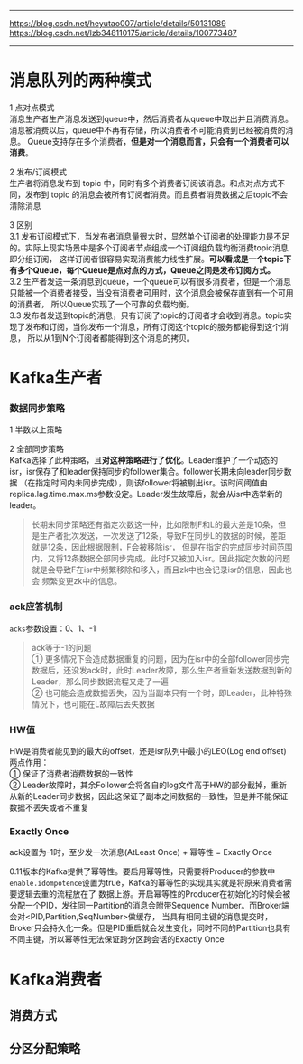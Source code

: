 ----------------------------------
https://blog.csdn.net/heyutao007/article/details/50131089
https://blog.csdn.net/lzb348110175/article/details/100773487

----------------------------------

# 消息队列的两种模式
1 点对点模式  
消息生产者生产消息发送到queue中，然后消费者从queue中取出并且消费消息。消息被消费以后，queue中不再有存储，所以消费者不可能消费到已经被消费的消息。
Queue支持存在多个消费者，**但是对一个消息而言，只会有一个消费者可以消费**。  

2 发布/订阅模式  
生产者将消息发布到 topic 中，同时有多个消费者订阅该消息。和点对点方式不同，发布到 topic 的消息会被所有订阅者消费。而且费者消费数据之后topic不会清除消息  

3 区别  
3.1 发布订阅模式下，当发布者消息量很大时，显然单个订阅者的处理能力是不足的。实际上现实场景中是多个订阅者节点组成一个订阅组负载均衡消费topic消息即分组订阅，
这样订阅者很容易实现消费能力线性扩展。**可以看成是一个topic下有多个Queue，每个Queue是点对点的方式，Queue之间是发布订阅方式。**  
3.2 生产者发送一条消息到queue，一个queue可以有很多消费者，但是一个消息只能被一个消费者接受，当没有消费者可用时，这个消息会被保存直到有一个可用的消费者，
所以Queue实现了一个可靠的负载均衡。  
3.3 发布者发送到topic的消息，只有订阅了topic的订阅者才会收到消息。topic实现了发布和订阅，当你发布一个消息，所有订阅这个topic的服务都能得到这个消息，
所以从1到N个订阅者都能得到这个消息的拷贝。

# Kafka生产者
### 数据同步策略
1 半数以上策略  

2 全部同步策略  
Kafka选择了此种策略，且**对这种策略进行了优化**。Leader维护了一个动态的isr，isr保存了和leader保持同步的follower集合。follower长期未向leader同步数据
（在指定时间内未同步完成），则该follower将被剔出isr。该时间阈值由replica.lag.time.max.ms参数设定。Leader发生故障后，就会从isr中选举新的leader。  
> 长期未同步策略还有指定次数这一种，比如限制F和L的最大差是10条，但是生产者批次发送，一次发送了12条，导致F在同步L的数据的时候，差距就是12条，因此根据限制，F会被移除isr，
> 但是在指定的完成同步时间范围内，又将12条数据全部同步完成。此时F又被加入isr。因此指定次数的问题就是会导致F在isr中频繁移除和移入，而且zk中也会记录isr的信息，因此也会
> 频繁变更zk中的信息。

### ack应答机制
```acks```参数设置：0、1、-1
> ack等于-1的问题  
> ① 更多情况下会造成数据重复的问题，因为在isr中的全部follower同步完数据后，还没发ack时，此时Leader故障，那么生产者重新发送数据到新的Leader，那么同步数据流程又走了一遍  
> ② 也可能会造成数据丢失，因为当副本只有一个时，即Leader，此种特殊情况下，也可能在L故障后丢失数据

### HW值
HW是消费者能见到的最大的offset，还是isr队列中最小的LEO(Log end offset)  
两点作用：  
① 保证了消费者消费数据的一致性  
② Leader故障时，其余Follower会将各自的log文件高于HW的部分截掉，重新从新的Leader同步数据，因此这保证了副本之间数据的一致性，但是并不能保证数据不丢失或者不重复  

### Exactly Once
ack设置为-1时，至少发一次消息(AtLeast Once) + 幂等性 = Exactly Once  

0.11版本的Kafka提供了幂等性。要启用幂等性，只需要将Producer的参数中```enable.idompotence```设置为true，Kafka的幂等性的实现其实就是将原来消费者需要逻辑去重的流程放在了
数据上游。开启幂等性的Producer在初始化的时候会被分配一个PID，发往同一Partition的消息会附带Sequence Number。而Broker端会对<PID,Partition,SeqNumber>做缓存，
当具有相同主键的消息提交时，Broker只会持久化一条。但是PID重启就会发生变化，同时不同的Partition也具有不同主键，所以幂等性无法保证跨分区跨会话的Exactly Once  

# Kafka消费者
## 消费方式


## 分区分配策略

## 










